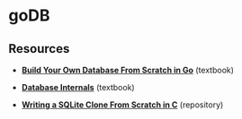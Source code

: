 # goDB

## Resources

- [**Build Your Own Database From Scratch in Go**](https://build-your-own.org/database) (textbook)

- [**Database Internals**](https://www.databass.dev/) (textbook)

- [**Writing a SQLite Clone From Scratch in C**](https://cstack.github.io/db_tutorial/) (repository)